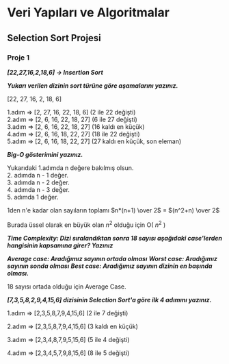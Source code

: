 # Veri Yapıları ve Algoritmalar

## Selection Sort Projesi

### Proje 1

___[22,27,16,2,18,6] -> Insertion Sort___

___Yukarı verilen dizinin sort türüne göre aşamalarını yazınız.___

[22, 27, 16, 2, 18, 6] 

1.adım => [2, 27, 16, 22, 18, 6] (2 ile 22 değişti)<br>
2.adım => [2, 6, 16, 22, 18, 27] (6 ile 27 değişti)<br>
3.adım => [2, 6, 16, 22, 18, 27] (16 kaldı en küçük)<br>
4.adım => [2, 6, 16, 18, 22, 27] (18 ile 22 değişti)<br>
5.adım => [2, 6, 16, 18, 22, 27] (27 kaldı en küçük, son eleman)<br>

___Big-O gösterimini yazınız.___

Yukarıdaki 1.adımda n değere bakılmış olsun.<br>
2. adımda n - 1 değer.<br>
3. adımda n - 2 değer.<br>
4. adımda n - 3 değer.<br>
5. adımda 1 değer.<br>

1den n'e kadar olan sayıların toplamı $n*(n+1) \over 2$ = $(n^2+n) \over 2$

Burada üssel olarak en büyük olan $n^2$ olduğu için O( $n^2$ )

___Time Complexity: Dizi sıralandıktan sonra 18 sayısı aşağıdaki case'lerden hangisinin kapsamına girer? Yazınız___

___Average case: Aradığımız sayının ortada olması___
___Worst case: Aradığımız sayının sonda olması___
___Best case: Aradığımız sayının dizinin en başında olması.___

18 sayısı ortada olduğu için Average Case.

___[7,3,5,8,2,9,4,15,6] dizisinin Selection Sort'a göre ilk 4 adımını yazınız.___

1.adım => [2,3,5,8,7,9,4,15,6] (2 ile 7 değişti)

2.adım => [2,3,5,8,7,9,4,15,6] (3 kaldı en küçük)

3.adım => [2,3,4,8,7,9,5,15,6] (5 ile 4 değişti)

4.adım => [2,3,4,5,7,9,8,15,6] (8 ile 5 değişti)
